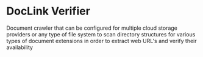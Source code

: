 # DocLink Verifier
Document crawler that can be configured for multiple cloud storage providers or any type of file system to scan directory structures for various types of document extensions in order to extract web URL's and verify their availability
